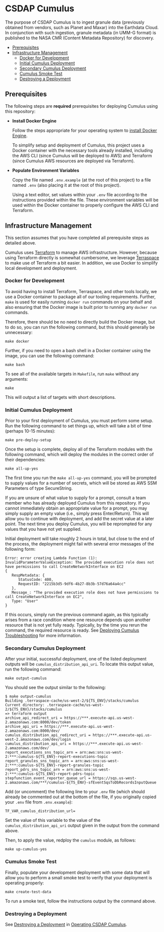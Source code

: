 # CSDAP Cumulus

The purpose of CSDAP Cumulus is to ingest granule data (previously obtained from
vendors, such as Planet and Maxar) into the Earthdata Cloud. In conjunction with
such ingestion, granule metadata (in UMM-G format) is published to the NASA CMR
(Content Metadata Repository) for discovery.

- [Prerequisites](#prerequisites)
- [Infrastructure Management](#infrastructure-management)
  - [Docker for Development](#docker-for-development)
  - [Initial Cumulus Deployment](#initial-cumulus-deployment)
  - [Secondary Cumulus Deployment](#secondary-cumulus-deployment)
  - [Cumulus Smoke Test](#cumulus-smoke-test)
  - [Destroying a Deployment](#destroying-a-deployment)

## Prerequisites

The following steps are **required** prerequisites for deploying Cumulus using
this repository:

- **Install Docker Engine**

  Follow the steps appropriate for your operating system to
  [install Docker Engine](https://docs.docker.com/engine/install/).

  To simplify setup and deployment of Cumulus, this project uses a Docker
  container with the necessary tools already installed, including the AWS CLI
  (since Cumulus will be deployed to AWS) and Terraform (since Cumulus AWS
  resources are deployed via Terraform).

- **Populate Environment Variables**

  Copy the file named `.env.example` (at the root of this project) to a file
  named `.env` (also placing it at the root of this project).

  Using a text editor, set values within your `.env` file according to the
  instructions provided within the file.  These environment variables will be
  used within the Docker container to properly configure the AWS CLI and
  Terraform.

## Infrastructure Management

This section assumes that you have completed all prerequisite steps as detailed
above.

Cumulus uses [Terraform] to manage AWS infrastructure.  However, because using
Terraform directly is somewhat cumbersome, we leverage [Terraspace] to make use
of Terraform a bit easier.  In addition, we use Docker to simplify local
development and deployment.

### Docker for Development

To avoid having to install Terraform, Terraspace, and other tools locally, we
use a Docker container to package all of our tooling requirements.  Further,
`make` is used for easily running `docker run` commands on your behalf and also
ensuring that the Docker image is built prior to running any `docker run`
commands.

Therefore, there should be no need to directly build the Docker image, but to do
so, you can run the following command, but this should generally be unnecessary:

```plain
make docker
```

Further, if you need to open a bash shell in a Docker container using the image,
you can use the following command:

```plain
make bash
```

To see all of the available targets in `Makefile`, run `make` without any
arguments:

```plain
make
```

This will output a list of targets with short descriptions.

### Initial Cumulus Deployment

Prior to your first deployment of Cumulus, you must perform some setup.  Run the
following command to set things up, which will take a bit of time (perhaps 10-15
minutes):

```plain
make pre-deploy-setup
```

Once the setup is complete, deploy all of the Terraform modules with the
following command, which will deploy the modules in the correct order of their
dependencies:

```plain
make all-up-yes
```

The first time you run the `make all-up-yes` command, you will be prompted to
supply values for a number of secrets, which will be stored as AWS SSM
Parameters of type SecureString.

If you are unsure of what value to supply for a prompt, consult a team member
who has already deployed Cumulus from this repository.  If you cannot
immediately obtain an appropriate value for a prompt, you may simply supply an
empty value (i.e., simply press Enter/Return).  This will allow you to continue
with deployment, and add the secret value at a later point.  The next time you
deploy Cumulus, you will be reprompted for any values that you have not yet
supplied.

Initial deployment will take roughly 2 hours in total, but close to the end of
the process, the deployment might fail with several error messages of the
following form:

```plain
Error: error creating Lambda Function (1): InvalidParameterValueException: The provided execution role does not have permissions to call CreateNetworkInterface on EC2
{
   RespMetadata: {
      StatusCode: 400,
      RequestID: "2215b3d5-9df6-4b27-8b3b-57d76a64a4cc"
   },
   Message_: "The provided execution role does not have permissions to call CreateNetworkInterface on EC2",
   Type: "User"
}
```

If this occurs, simply run the previous command again, as this typically arises
from a race condition where one resource depends upon another resource that is
not yet fully ready.  Typically, by the time you rerun the command, the required
resource is ready.  See [Deploying Cumulus Troubleshooting] for more
information.

### Secondary Cumulus Deployment

After your initial, successful deployment, one of the listed deployment outputs
will be `cumulus_distribution_api_uri`.  To locate this output value, run the
following command:

```plain
make output-cumulus
```

You should see the output similar to the following:

```plain
$ make output-cumulus
Building .terraspace-cache/us-west-2/${TS_ENV}/stacks/cumulus
Current directory: .terraspace-cache/us-west-2/${TS_ENV}/stacks/cumulus
=> terraform output
archive_api_redirect_uri = https://***.execute-api.us-west-2.amazonaws.com:8000/dev/token
archive_api_uri = https://***.execute-api.us-west-2.amazonaws.com:8000/dev/
cumulus_distribution_api_redirect_uri = https://***.execute-api.us-west-2.amazonaws.com/dev/login
cumulus_distribution_api_uri = https://***.execute-api.us-west-2.amazonaws.com/dev/
report_executions_sns_topic_arn = arn:aws:sns:us-west-2:***:cumulus-${TS_ENV}-report-executions-topic
report_granules_sns_topic_arn = arn:aws:sns:us-west-2:***:cumulus-${TS_ENV}-report-granules-topic
report_pdrs_sns_topic_arn = arn:aws:sns:us-west-2:***:cumulus-${TS_ENV}-report-pdrs-topic
stepfunction_event_reporter_queue_url = https://sqs.us-west-2.amazonaws.com/***/cumulus-${TS_ENV}-sfEventSqsToDbRecordsInputQueue
```

Add (or uncomment) the following line to your `.env` file (which should already
be commented out at the bottom of the file, if you originally copied your `.env`
file from `.env.example`):

```plain
TF_VAR_cumulus_distribution_url=
```

Set the value of this variable to the value of the
`cumulus_distribution_api_uri` output given in the output from the command
above.

Then, to apply the value, redploy the `cumulus` module, as follows:

```plain
make up-cumulus-yes
```

### Cumulus Smoke Test

Finally, populate your development deployment with some data that will allow you
to perform a small smoke test to verify that your deployment is operating
properly:

```plain
make create-test-data
```

To run a smoke test, follow the instructions output by the command above.

### Destroying a Deployment

See [Destroying a Deployment](docs/OPERATING.md#destroying-a-deployment) in
[Operating CSDAP Cumulus](docs/OPERATING.md).

[Deploying Cumulus Troubleshooting]:
   https://nasa.github.io/cumulus/docs/troubleshooting/troubleshooting-deployment#deploying-cumulus
[Terraform]:
   https://www.terraform.io/
[Terraspace]:
   https://terraspace.cloud/
